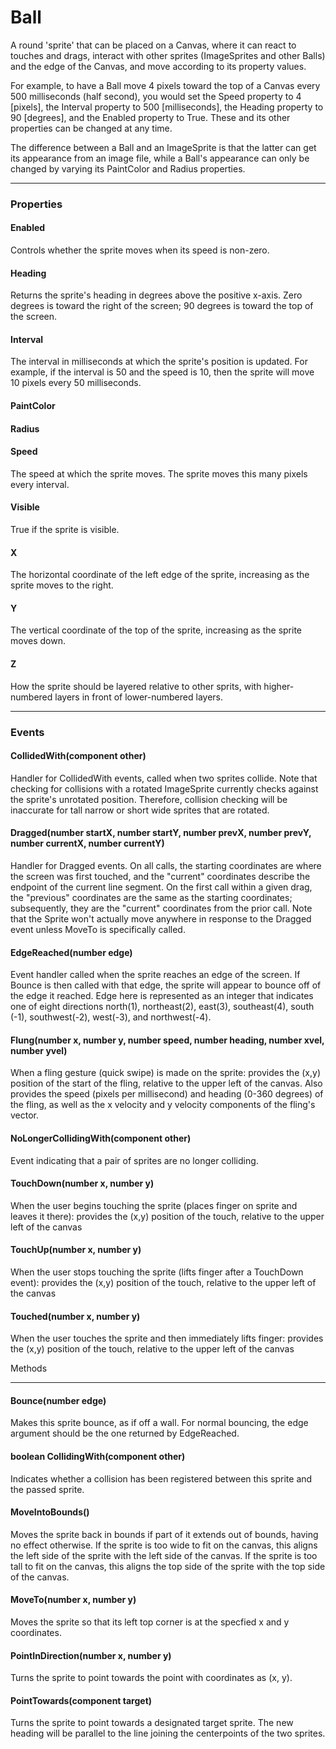 # Ball

A round 'sprite' that can be placed on a Canvas, where it can react to touches and drags, interact with other sprites (ImageSprites and other Balls) and the edge of the Canvas, and move according to its property values.

For example, to have a Ball move 4 pixels toward the top of a Canvas every 500 milliseconds (half second), you would set the Speed property to 4 [pixels], the Interval property to 500 [milliseconds], the Heading property to 90 [degrees], and the Enabled property to True. These and its other properties can be changed at any time.

The difference between a Ball and an ImageSprite is that the latter can get its appearance from an image file, while a Ball's appearance can only be changed by varying its PaintColor and Radius properties.

---

### Properties

#### Enabled

Controls whether the sprite moves when its speed is non-zero.

#### Heading

Returns the sprite's heading in degrees above the positive x-axis. Zero degrees is toward the right of the screen; 90 degrees is toward the top of the screen.

#### Interval

The interval in milliseconds at which the sprite's position is updated. For example, if the interval is 50 and the speed is 10, then the sprite will move 10 pixels every 50 milliseconds.

#### PaintColor

#### Radius

#### Speed

The speed at which the sprite moves. The sprite moves this many pixels every interval.

#### Visible

True if the sprite is visible.

#### X

The horizontal coordinate of the left edge of the sprite, increasing as the sprite moves to the right.

#### Y

The vertical coordinate of the top of the sprite, increasing as the sprite moves down.

#### Z

How the sprite should be layered relative to other sprits, with higher-numbered layers in front of lower-numbered layers.

---

### Events

#### CollidedWith(component other)

Handler for CollidedWith events, called when two sprites collide. Note that checking for collisions with a rotated ImageSprite currently checks against the sprite's unrotated position. Therefore, collision checking will be inaccurate for tall narrow or short wide sprites that are rotated.

#### Dragged(number startX, number startY, number prevX, number prevY, number currentX, number currentY)

Handler for Dragged events. On all calls, the starting coordinates are where the screen was first touched, and the "current" coordinates describe the endpoint of the current line segment. On the first call within a given drag, the "previous" coordinates are the same as the starting coordinates; subsequently, they are the "current" coordinates from the prior call. Note that the Sprite won't actually move anywhere in response to the Dragged event unless MoveTo is specifically called.

#### EdgeReached(number edge)

Event handler called when the sprite reaches an edge of the screen. If Bounce is then called with that edge, the sprite will appear to bounce off of the edge it reached. Edge here is represented as an integer that indicates one of eight directions north(1), northeast(2), east(3), southeast(4), south (-1), southwest(-2), west(-3), and northwest(-4).

#### Flung(number x, number y, number speed, number heading, number xvel, number yvel)

When a fling gesture (quick swipe) is made on the sprite: provides the (x,y) position of the start of the fling, relative to the upper left of the canvas. Also provides the speed (pixels per millisecond) and heading (0-360 degrees) of the fling, as well as the x velocity and y velocity components of the fling's vector.

#### NoLongerCollidingWith(component other)

Event indicating that a pair of sprites are no longer colliding.

#### TouchDown(number x, number y)

When the user begins touching the sprite (places finger on sprite and leaves it there): provides the (x,y) position of the touch, relative to the upper left of the canvas

#### TouchUp(number x, number y)

When the user stops touching the sprite (lifts finger after a TouchDown event): provides the (x,y) position of the touch, relative to the upper left of the canvas

#### Touched(number x, number y)

When the user touches the sprite and then immediately lifts finger: provides the (x,y) position of the touch, relative to the upper left of the canvas

Methods

---

#### Bounce(number edge)

Makes this sprite bounce, as if off a wall. For normal bouncing, the edge argument should be the one returned by EdgeReached.

#### boolean CollidingWith(component other)

Indicates whether a collision has been registered between this sprite and the passed sprite.

#### MoveIntoBounds()

Moves the sprite back in bounds if part of it extends out of bounds, having no effect otherwise. If the sprite is too wide to fit on the canvas, this aligns the left side of the sprite with the left side of the canvas. If the sprite is too tall to fit on the canvas, this aligns the top side of the sprite with the top side of the canvas.

#### MoveTo(number x, number y)

Moves the sprite so that its left top corner is at the specfied x and y coordinates.

#### PointInDirection(number x, number y)

Turns the sprite to point towards the point with coordinates as (x, y).

#### PointTowards(component target)

Turns the sprite to point towards a designated target sprite. The new heading will be parallel to the line joining the centerpoints of the two sprites.
